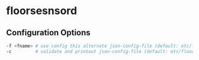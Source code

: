 # floorsesnsord

## Configuration Options

```sh
-f <fname> # use config this alternate json-config-file (default: etc/floorsensord_config.json)
-c         # validate and printout json-config-file (default: etc/floorsensord_config.json)
``` 